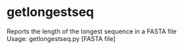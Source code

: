 getlongestseq
=============

Reports the length of the longest sequence in a FASTA file<br />Usage: getlongestseq.py [FASTA file]
